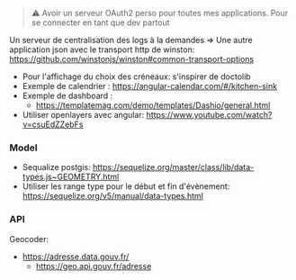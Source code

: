 
> :warning: Avoir un serveur OAuth2 perso pour toutes mes applications.
> Pour se connecter en tant que dev partout

Un serveur de centralisation des logs à la demandes
 => Une autre application json avec le transport http de winston: https://github.com/winstonjs/winston#common-transport-options

* Pour l'affichage du choix des créneaux: s'inspirer de doctolib
* Exemple de calendrier : https://angular-calendar.com/#/kitchen-sink
* Exemple de dashboard : 
    * https://templatemag.com/demo/templates/Dashio/general.html
* Utiliser openlayers avec angular: https://www.youtube.com/watch?v=csuEdZZebFs

### Model
* Sequalize postgis: https://sequelize.org/master/class/lib/data-types.js~GEOMETRY.html
* Utiliser les range type pour le début et fin d'évènement: https://sequelize.org/v5/manual/data-types.html


### API
Geocoder:  
* https://adresse.data.gouv.fr/
    * https://geo.api.gouv.fr/adresse
